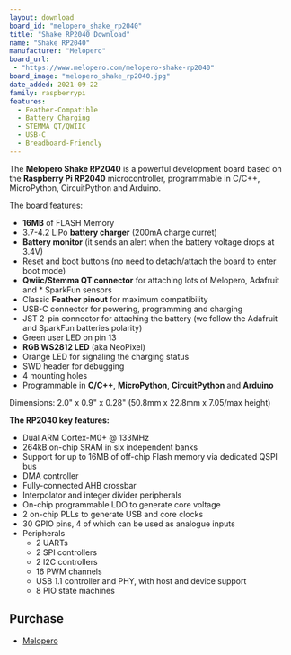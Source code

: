 ```yaml
---
layout: download
board_id: "melopero_shake_rp2040"
title: "Shake RP2040 Download"
name: "Shake RP2040"
manufacturer: "Melopero"
board_url:
 - "https://www.melopero.com/melopero-shake-rp2040"
board_image: "melopero_shake_rp2040.jpg"
date_added: 2021-09-22
family: raspberrypi
features:
  - Feather-Compatible
  - Battery Charging
  - STEMMA QT/QWIIC
  - USB-C
  - Breadboard-Friendly
---
```


The **Melopero Shake RP2040** is a powerful development board based on the **Raspberry Pi RP2040** microcontroller, programmable in C/C++, MicroPython, CircuitPython and Arduino.

The board features:

* **16MB** of FLASH Memory
* 3.7-4.2 LiPo **battery charger** (200mA charge curret)
* **Battery monitor** (it sends an alert when the battery voltage drops at 3.4V)
* Reset and boot buttons (no need to detach/attach the board to enter boot mode)
* **Qwiic/Stemma QT connector** for attaching lots of Melopero, Adafruit and * SparkFun sensors
* Classic **Feather pinout** for maximum compatibility
* USB-C connector for powering, programming and charging
* JST 2-pin connector for attaching the battery (we follow the Adafruit and SparkFun batteries polarity)
* Green user LED on pin 13
* **RGB WS2812 LED** (aka NeoPixel)
* Orange LED for signaling the charging status
* SWD header for debugging
* 4 mounting holes
* Programmable in **C/C++**, **MicroPython**, **CircuitPython** and **Arduino**


Dimensions: 2.0" x 0.9" x 0.28" (50.8mm x 22.8mm x 7.05/max height)

**The RP2040 key features:**

* Dual ARM Cortex-M0+ @ 133MHz
* 264kB on-chip SRAM in six independent banks
* Support for up to 16MB of off-chip Flash memory via dedicated QSPI bus
* DMA controller
* Fully-connected AHB crossbar
* Interpolator and integer divider peripherals
* On-chip programmable LDO to generate core voltage
* 2 on-chip PLLs to generate USB and core clocks
* 30 GPIO pins, 4 of which can be used as analogue inputs
* Peripherals
  * 2 UARTs
  * 2 SPI controllers
  * 2 I2C controllers
  * 16 PWM channels
  * USB 1.1 controller and PHY, with host and device support
  * 8 PIO state machines


## Purchase
* [Melopero](https://www.melopero.com/melopero-shake-rp2040)
